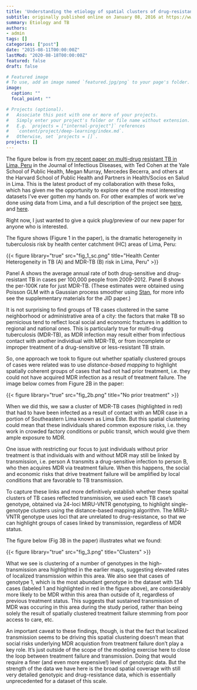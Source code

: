 ```yaml
---
title: 'Understanding the etiology of spatial clusters of drug-resistant TB: Clustered social risks, localized transmission, or both?'
subtitle: originally published online on January 08, 2016 at https://www.jonzelner.net/
summary: Etiology and TB
authors:
- admin
tags: []
categories: ["post"]
date: "2015-08-11T00:00:00Z"
lastMod: "2020-08-18T00:00:00Z"
featured: false
draft: false

# Featured image
# To use, add an image named `featured.jpg/png` to your page's folder. 
image:
  caption: ""
  focal_point: ""

# Projects (optional).
#   Associate this post with one or more of your projects.
#   Simply enter your project's folder or file name without extension.
#   E.g. `projects = ["internal-project"]` references 
#   `content/project/deep-learning/index.md`.
#   Otherwise, set `projects = []`.
projects: []
---
```

The figure below is from [my recent paper on multi-drug resistant TB in Lima, Peru](http://jid.oxfordjournals.org/content/early/2015/07/13/infdis.jiv387.full.pdf) in the Journal of Infectious Diseases, with Ted Cohen at the Yale School of Public Health, Megan Murray, Mercedes Becerra, and others at the Harvard School of Public Health and Partners in Health/Socios en Salud in Lima. This is the latest product of my collaboration with these folks, which has given me the opportunity to explore one of the most interesting datasets I’ve ever gotten my hands on. For other examples of work we’ve done using data from Lima, and a full description of the project see [here](https://www.jonzelner.net/downloads/papers/zelner_aje_2014.pdf), and [here](https://www.jonzelner.net/downloads/papers/zelner_ajrccm_2014.pdf).

Right now, I just wanted to give a quick plug/preview of our new paper for anyone who is interested.

The figure shows (Figure 1 in the paper), is the dramatic heterogeneity in tuberculosis risk by health center catchment (HC) areas of Lima, Peru:

{{< figure library="true" src="fig_1_sc.png" title="Health Center Heterogeneity in TB (A) and MDR-TB (B) risk in Lima, Peru" >}}

Panel A shows the average annual rate of both drug-sensitive and drug-resistant TB in cases per 100,000 people from 2009-2012. Panel B shows the per-100K rate for just MDR-TB. (These estimates were obtained using Poisson GLM with a Gaussian process smoother using [Stan](http://mc-stan.org/), for more info see the supplementary materials for the JID paper.)

It is not surprising to find groups of TB cases clustered in the same neighborhood or administrative area of a city: the factors that make TB so pernicious tend to reflect local social and economic fractures in addition to regional and national ones. This is particularly true for multi-drug tuberculosis (MDR-TB), as MDR infection may result either from infectious contact with another individiual with MDR-TB, or from incomplete or improper treatment of a drug-sensitive or less-resistant TB strain.

So, one approach we took to figure out whether spatially clustered groups of cases were related was to use *distance-based mapping* to highlight spatially coherent groups of cases that had not had prior treatment, i.e. they could not have acquired MDR infection as a result of treatment failure. The image below comes from Figure 2B in the paper:

{{< figure library="true" src="fig_2b.png" title="No prior treatment" >}}

When we did this, we saw a cluster of MDR-TB cases (highlighted in red) that had to have been infected as a result of contact with an MDR case in a portion of Southeastern Lima known as Lima Este. But this spatial clustering could mean that these individuals shared common exposure risks, i.e. they work in crowded factory conditions or public transit, which would give them ample exposure to MDR.

One issue with restricting our focus to just individuals without prior treatment is that individuals with and without MDR may still be linked by transmission, i.e. person A transmits a drug-sensitive infection to person B, who then acquires MDR via treatment failure. When this happens, the social and economic risks that drive treatment failure will be amplified by local conditions that are favorable to TB transmission.

To capture these links and more definitively establish whether these spaital clusters of TB cases reflected transmission, we used each TB case’s genotype, obtained via 24-loci MIRU-VNTR genotyping, to highlight single-genotype clusters using the distance-based mapping algorithm. The MIRU-VNTR genotype uses loci that are unrelated to drug-resistance, so that we can highlight groups of cases linked by transmission, regardless of MDR status.

The figure below (Fig 3B in the paper) illustrates what we found:

{{< figure library="true" src="fig_3.png" title="Clusters" >}}

What we see is clustering of a number of genotypes in the high-transmission area highlighted in the earlier maps, suggesting elevated rates of localized transmission within this area. We also see that cases of genotype 1, which is the most abundant genotype in the dataset with 134 cases (labeled 1 and highlighted in red in the figure above), are considerably more likely to be MDR within this area than outside of it, regardless of previous treatment status. This suggests that sustained transmission of MDR was occuring in this area during the study period, rather than being solely the result of spatially clustered treatment failure stemming from poor access to care, etc.

An important caveat to these findings, though, is that the fact that localized transmission seems to be driving this spatial clustering doesn’t mean that social risks underlying MDR acquistion from treatment failure don’t play a key role. It’s just outside of the scope of the modeling exercise here to close the loop between treatment failure and transmission. Doing that would require a finer (and even more expensive!) level of genotypic data. But the strength of the data we have here is the broad spatial coverage with still very detailed genotypic and drug-resistance data, which is essentially unprecedented for a dataset of this scale.